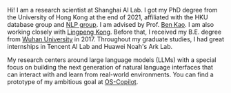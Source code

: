 Hi! I am a research scientist at Shanghai AI Lab. I got my PhD degree from the University of Hong Kong at the end of 2021, affiliated with the HKU database group and [NLP group](https://nlp.cs.hku.hk/). I am advised by Prof. [Ben Kao](https://www.cs.hku.hk/people/academic-staff/kao).
I am also working closely with [Lingpeng Kong](https://ikekonglp.github.io/index.html). Before that, I received my B.E. degree from [Wuhan University](https://www.whu.edu.cn/en/) in 2017. Throughout my graduate studies, I had great internships in Tencent AI Lab and Huawei Noah's Ark Lab.

My research centers around large language models (LLMs) with a special focus on building the next generation of natural language interfaces that can interact with and learn from real-world environments. You can find a prototype of my ambitious goal at [OS-Copilot](https://os-copilot.github.io/).

